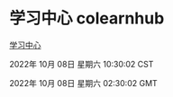 # 学习中心 colearnhub
[学习中心](http://27.19.33.125:56308/colearnhub/)

2022年 10月 08日 星期六 10:30:02 CST

2022年 10月 08日 星期六 02:30:02 GMT
